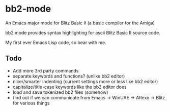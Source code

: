 # bb2-mode
An Emacs major mode for Blitz Basic II (a basic compiler for the Amiga)

bb2 mode provides syntax highlighting for ascii Blitz Basic II source code.

My first ever Emacs Lisp code, so bear with me.

## Todo
* Add more 3rd party commands
* separate keywords and functions? (unlike bb2 editor)
* nicer/smarter indenting (current settings more or less like bb2 editor)
* capitalize/title-case keywords like the bb2 editor does
* load and save tokenized bb2 files (somehow)
* find out if we can communicate from Emacs -> WinUAE -> ARexx -> Blitz for various things
